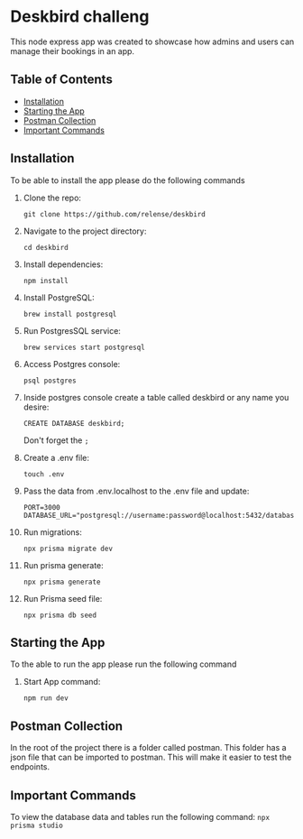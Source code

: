 # Deskbird challeng

This node express app was created to showcase how admins and users can manage their bookings in an app.

## Table of Contents

- [Installation](#installation)
- [Starting the App](#starting-the-app)
- [Postman Collection](#postman-collection)
- [Important Commands](#important-commands)

## Installation

To be able to install the app please do the following commands

1. Clone the repo:
   ```
   git clone https://github.com/relense/deskbird
   ```

2. Navigate to the project directory:
   ```
   cd deskbird
   ```

3. Install dependencies:
   ```
   npm install
   ```

4. Install PostgreSQL:
    ```
    brew install postgresql
    ```

5. Run PostgresSQL service:
    ```
    brew services start postgresql
    ```

6. Access Postgres console:
    ```
    psql postgres
    ```

7. Inside postgres console create a table called deskbird or any name you desire:
    ```
    CREATE DATABASE deskbird;
    ```

    Don't forget the ```;```

8. Create a .env file:
    ```
    touch .env
    ```

9. Pass the data from .env.localhost to the .env file and update:

    ```
    PORT=3000
    DATABASE_URL="postgresql://username:password@localhost:5432/databaseName"
    ```

10. Run migrations:
    ```
    npx prisma migrate dev
    ```

11. Run prisma generate:
    ```
    npx prisma generate
    ```

12. Run Prisma seed file:
    ```
    npx prisma db seed
    ```
    
## Starting the App

To the able to run the app please run the following command

1. Start App command:
    ```
    npm run dev
    ```

## Postman Collection

In the root of the project there is a folder called postman.
This folder has a json file that can be imported to postman.
This will make it easier to test the endpoints.

## Important Commands

To view the database data and tables run the following command:
    ```
    npx prisma studio
    ```
